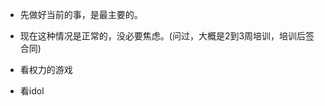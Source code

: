 


* 先做好当前的事，是最主要的。

* 现在这种情况是正常的，没必要焦虑。(问过，大概是2到3周培训，培训后签合同)


* 看权力的游戏

* 看idol


















